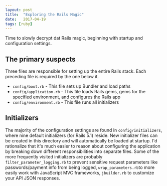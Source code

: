 ```yaml
---
layout: post
title:  "Exploring the Rails Magic"
date:   2017-04-19
tags: [ruby]
---
```

Time to slowly decrypt dat Rails magic, beginning with startup and configuration settings.

## The primary suspects

Three files are responsible for setting up the entire Rails stack. Each preceding file is required by the one below it.

* `config/boot.rb` - This file sets up Bundler and load paths
* `config/application.rb` - This file loads Rails gems, gems for the specified environment, and configures the Rails app
* `config/environment.rb` - This file runs all initializers

## Initializers

The majority of the configuration settings are found in `config/initializers`, where nine default initializers (for Rails 5.1) reside. New initializer files can be created in this directory and will automatically be loaded at startup. I'd rationalize that it's much easier to reason about configuring the application by breaking down different responsibilities into separate files. Some of the more frequently visited initializers are probably `filter_parameter_logging.rb` to prevent sensitive request parameters like passwords/payment info from being logged, `wrap_parameters.rb`to more easily work with JavaScript MVC frameworks, `jbuilder.rb` to customize your API JSON responses.